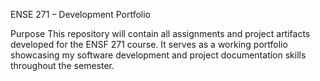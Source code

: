 ENSE 271 – Development Portfolio

Purpose
This repository will contain all assignments and project artifacts developed for the ENSF 271 course. It serves as a working portfolio showcasing my software development and project documentation skills throughout the semester.

